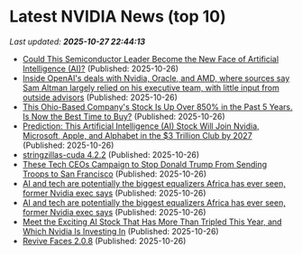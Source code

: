 # Latest NVIDIA News (top 10)
_Last updated: **2025-10-27 22:44:13**_

- [Could This Semiconductor Leader Become the New Face of Artificial Intelligence (AI)?](https://biztoc.com/x/accf76768bc269d9) (Published: 2025-10-26)
- [Inside OpenAI's deals with Nvidia, Oracle, and AMD, where sources say Sam Altman largely relied on his executive team, with little input from outside advisors](https://biztoc.com/x/6acd249c6ebe4393) (Published: 2025-10-26)
- [This Ohio-Based Company's Stock Is Up Over 850% in the Past 5 Years. Is Now the Best Time to Buy?](https://biztoc.com/x/b4e05b6d197f46e8) (Published: 2025-10-26)
- [Prediction: This Artificial Intelligence (AI) Stock Will Join Nvidia, Microsoft, Apple, and Alphabet in the $3 Trillion Club by 2027](https://biztoc.com/x/4c943560903d6d15) (Published: 2025-10-26)
- [stringzillas-cuda 4.2.2](https://pypi.org/project/stringzillas-cuda/4.2.2/) (Published: 2025-10-26)
- [These Tech CEOs Campaign to Stop Donald Trump From Sending Troops to San Francisco](https://biztoc.com/x/6199baea7374eaf2) (Published: 2025-10-26)
- [AI and tech are potentially the biggest equalizers Africa has ever seen, former Nvidia exec says](https://biztoc.com/x/ee177960fed22ef9) (Published: 2025-10-26)
- [AI and tech are potentially the biggest equalizers Africa has ever seen, former Nvidia exec says](https://fortune.com/2025/10/26/african-economy-ai-tech-investment-data-computing-infrastructure/) (Published: 2025-10-26)
- [Meet the Exciting AI Stock That Has More Than Tripled This Year, and Which Nvidia Is Investing In](https://biztoc.com/x/f141fc948c41b2e1) (Published: 2025-10-26)
- [Revive Faces 2.0.8](https://post.rlsbb.to/revive-faces-2-0-8/) (Published: 2025-10-26)
